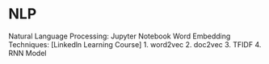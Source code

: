 # NLP
Natural Language Processing: Jupyter Notebook
  Word Embedding Techniques: [Linkedln Learning Course]
    1. word2vec
    2. doc2vec
    3. TFIDF
    4. RNN Model
